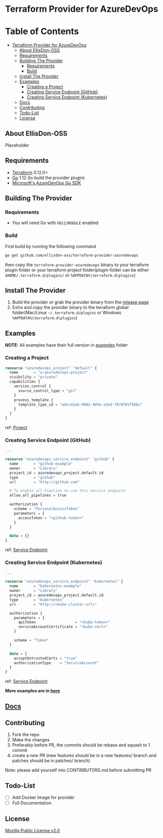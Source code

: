 # Terraform Provider for AzureDevOps

Table of Contents
=================

   * [Terraform Provider for AzureDevOps](#terraform-provider-for-azuredevops)
      * [About EllisDon-OSS](#about-ellisdon-oss)
      * [Requirements](#requirements)
      * [Building The Provider](#building-the-provider)
         * [Requirements](#requirements-1)
         * [Build](#build)
      * [Install The Provider](#install-the-provider)
      * [Examples](#examples)
         * [Creating a Project](#creating-a-project)
         * [Creating Service Endpoint (GitHub)](#creating-service-endpoint-github)
         * [Creating Service Endpoint (Kubernetes)](#creating-service-endpoint-kubernetes)
      * [<a href="./docs">Docs</a>](#docs)
      * [Contributing](#contributing)
      * [Todo-List](#todo-list)
      * [License](#license)

## About EllisDon-OSS

Placeholder

## Requirements

-    [Terraform](https://www.terraform.io/downloads.html) 0.12.0+
-    [Go](https://golang.org/doc/install) 1.12 (to build the provider plugin)
-    [Microsoft's AzureDevOps Go SDK](https://github.com/microsoft/azure-devops-go-api) 

## Building The Provider

### Requirements

- You will need Go with `GO111MODULE` enabled

### Build

First build by running the following command
```sh
go get github.com/ellisdon-oss/terraform-provider-azuredevops
```
then copy the `terraform-provider-azuredevops` binary to your terraform plugin folder or your terraform project folder(plugin folder can be either `$HOME/.terraform.d/plugins/` or `%APPDATA%\terraform.d\plugins`)

## Install The Provider

1. Build the provider or grab the provider binary from the [release page](https://github.com/EllisDon-Aegean/terraform-provider-azuredevops/releases)
2. Extra and copy the provider binary to the terraform global folder(Mac/Linux `~/.terraform.d/plugins` or Windows `%APPDATA%\terraform.d\plugins`)

## Examples

**NOTE:** All examples have their full version in [examples](./examples) folder

### Creating a Project

```terraform
resource "azuredevops_project" "default" {
  name       = "a-azuredevops-project"
  visibility = "private"
  capabilities {
    version_control {
      source_control_type = "git"
    }
    process_template {
      template_type_id = "adcc42ab-9882-485e-a3ed-7678f01f66bc"
    }
  }
}
```

ref: [Project](https://docs.microsoft.com/en-us/azure/devops/organizations/projects/create-project?view=azure-devops)

### Creating Service Endpoint (GitHub)

```terraform
...

resource "azuredevops_service_endpoint" "github" {
  name       = "github-example"
  owner      = "Library"
  project_id = azuredevops_project.default.id
  type       = "github"
  url        = "http://github.com"

  # To enable all Pipeline to use this service endpoint
  allow_all_pipelines = true

  authorization {
    scheme = "PersonalAccessToken"
    parameters = {
      accessToken = "<github-token>"
    }
  }

  data = {}
}
```

ref: [Service Endpoint](https://docs.microsoft.com/en-us/azure/devops/extend/develop/service-endpoints?view=azure-devops)

### Creating Service Endpoint (Kubernetes)

```terraform
...

resource "azuredevops_service_endpoint" "kubernetes" {
  name       = "kubernetes-example"
  owner      = "Library"
  project_id = azuredevops_project.default.id
  type       = "kubernetes"
  url        = "http://<kube-cluster-url>"

  authorization {
    parameters = {
      apiToken                  = "<kube-token>"
      serviceAccountCertificate = "<kube-cert>"
    }

    scheme = "Token"
  }

  data = {
    acceptUntrustedCerts = "true"
    authorizationType    = "ServiceAccount"
  }
}
```

ref: [Service Endpoint](https://docs.microsoft.com/en-us/azure/devops/extend/develop/service-endpoints?view=azure-devops)

**More examples are in [here](./examples)**

## [Docs](./docs)

## Contributing

1. Fork the repo
2. Make the changes 
3. Preferably before PR, the commits should be rebase and squash to 1 commit
4. create a new PR (new features should be in a new features/<name> branch and patches should be in patches/<name> branch)

Note: please add yourself into CONTRIBUTORS.md before submitting PR

## Todo-List

- [ ] Add Docker Image for provider
- [ ] Full Documentation

## License

[Mozilla Public License v2.0](./LICENSE.md)
